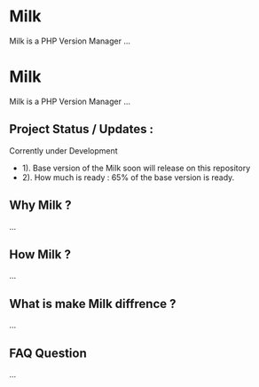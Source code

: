 # Milk
Milk is a PHP Version Manager ...
# Milk
Milk is a PHP Version Manager ...

## Project Status / Updates :
Corrently under Development 
  - 1). Base version of the Milk soon will release on this repository
  - 2). How much is ready : 65% of the base version is ready.

## Why Milk ?
...

## How Milk ?
...

## What is make Milk diffrence ?
...

## FAQ Question
...


